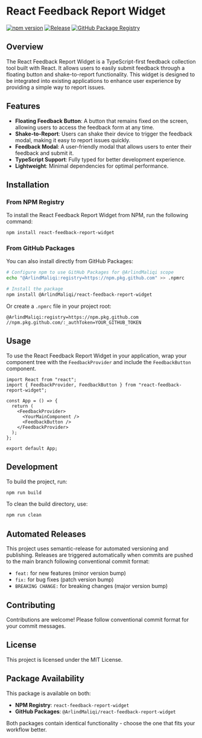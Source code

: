 # React Feedback Report Widget

[![npm version](https://badge.fury.io/js/react-feedback-report-widget.svg)](https://badge.fury.io/js/react-feedback-report-widget)
[![Release](https://github.com/ArlindMaliqi/feedback-report/actions/workflows/release.yml/badge.svg)](https://github.com/ArlindMaliqi/feedback-report/actions/workflows/release.yml)
[![GitHub Package Registry](https://img.shields.io/badge/GitHub%20Package%20Registry-published-blue)](https://github.com/ArlindMaliqi/feedback-report/packages)

## Overview

The React Feedback Report Widget is a TypeScript-first feedback collection tool built with React. It allows users to easily submit feedback through a floating button and shake-to-report functionality. This widget is designed to be integrated into existing applications to enhance user experience by providing a simple way to report issues.

## Features

- **Floating Feedback Button**: A button that remains fixed on the screen, allowing users to access the feedback form at any time.
- **Shake-to-Report**: Users can shake their device to trigger the feedback modal, making it easy to report issues quickly.
- **Feedback Modal**: A user-friendly modal that allows users to enter their feedback and submit it.
- **TypeScript Support**: Fully typed for better development experience.
- **Lightweight**: Minimal dependencies for optimal performance.

## Installation

### From NPM Registry

To install the React Feedback Report Widget from NPM, run the following command:

```bash
npm install react-feedback-report-widget
```

### From GitHub Packages

You can also install directly from GitHub Packages:

```bash
# Configure npm to use GitHub Packages for @ArlindMaliqi scope
echo "@ArlindMaliqi:registry=https://npm.pkg.github.com" >> .npmrc

# Install the package
npm install @ArlindMaliqi/react-feedback-report-widget
```

Or create a `.npmrc` file in your project root:

```
@ArlindMaliqi:registry=https://npm.pkg.github.com
//npm.pkg.github.com/:_authToken=YOUR_GITHUB_TOKEN
```

## Usage

To use the React Feedback Report Widget in your application, wrap your component tree with the `FeedbackProvider` and include the `FeedbackButton` component.

```tsx
import React from "react";
import { FeedbackProvider, FeedbackButton } from "react-feedback-report-widget";

const App = () => {
  return (
    <FeedbackProvider>
      <YourMainComponent />
      <FeedbackButton />
    </FeedbackProvider>
  );
};

export default App;
```

## Development

To build the project, run:

```bash
npm run build
```

To clean the build directory, use:

```bash
npm run clean
```

## Automated Releases

This project uses semantic-release for automated versioning and publishing. Releases are triggered automatically when commits are pushed to the main branch following conventional commit format:

- `feat:` for new features (minor version bump)
- `fix:` for bug fixes (patch version bump)
- `BREAKING CHANGE:` for breaking changes (major version bump)

## Contributing

Contributions are welcome! Please follow conventional commit format for your commit messages.

## License

This project is licensed under the MIT License.

## Package Availability

This package is available on both:

- **NPM Registry**: `react-feedback-report-widget`
- **GitHub Packages**: `@ArlindMaliqi/react-feedback-report-widget`

Both packages contain identical functionality - choose the one that fits your workflow better.
